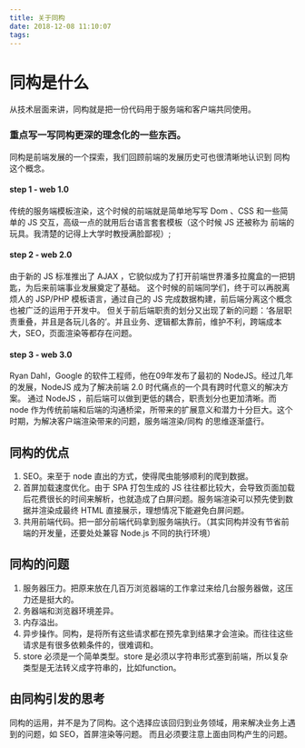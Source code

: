 ```yaml
---
title: 关于同构
date: 2018-12-08 11:10:07
tags:
---
```


# 同构是什么
从技术层面来讲，同构就是把一份代码用于服务端和客户端共同使用。

### 重点写一写同构更深的理念化的一些东西。
同构是前端发展的一个探索，我们回顾前端的发展历史可也很清晰地认识到 同构 这个概念。

#### step 1 - web 1.0
传统的服务端模板渲染，这个时候的前端就是简单地写写 Dom 、CSS 和一些简单的 JS 交互，高级一点的就用后台语言套套模板（这个时候 JS 还被称为 前端的玩具。我清楚的记得上大学时教授满脸鄙视）;
#### step 2 - web 2.0
由于新的 JS 标准推出了 AJAX ，它貌似成为了打开前端世界潘多拉魔盒的一把钥匙，为后来前端事业发展奠定了基础。
这个时候的前端同学们，终于可以再脱离烦人的 JSP/PHP 模板语言，通过自己的 JS 完成数据构建，前后端分离这个概念也被广泛的运用于开发中。
但关于前后端职责的划分又出现了新的问题：‘各层职责重叠，并且是各玩儿各的’。并且业务、逻辑都太靠前，维护不利，跨端成本大，SEO，页面渲染等都存在问题。
#### step 3 - web 3.0
Ryan Dahl，Google 的软件工程师，他在09年发布了最初的 NodeJS。经过几年的发展，NodeJS 成为了解决前端 2.0 时代痛点的一个具有跨时代意义的解决方案。
通过 NodeJS ，前后端可以做到更低的耦合，职责划分也更加清晰。而 node 作为传统前端和后端的沟通桥梁，所带来的扩展意义和潜力十分巨大。这个时期，为解决客户端渲染带来的问题，服务端渲染/同构 的思维逐渐盛行。


## 同构的优点
1. SEO。来至于 node 直出的方式，使得爬虫能够顺利的爬到数据。
2. 首屏加载速度优化。由于 SPA 打包生成的 JS 往往都比较大，会导致页面加载后花费很长的时间来解析，也就造成了白屏问题。服务端渲染可以预先使到数据并渲染成最终 HTML 直接展示，理想情况下能避免白屏问题。
3. 共用前端代码。把一部分前端代码拿到服务端执行。（其实同构并没有节省前端的开发量，还要处处兼容 Node.js 不同的执行环境）

## 同构的问题
1. 服务器压力。把原来放在几百万浏览器端的工作拿过来给几台服务器做，这压力还是挺大的。
2. 务器端和浏览器环境差异。
3. 内存溢出。
4. 异步操作。同构，是将所有这些请求都在预先拿到结果才会渲染。而往往这些请求是有很多依赖条件的，很难调和。
5. store 必须是一个简单类型。store 是必须以字符串形式塞到前端，所以复杂类型是无法转义成字符串的，比如function。

## 由同构引发的思考
同构的运用，并不是为了同构。这个选择应该回归到业务领域，用来解决业务上遇到的问题，如 SEO，首屏渲染等问题。
而且必须要注意上面由同构产生的问题。